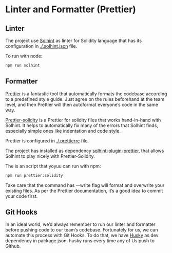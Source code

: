 # Linter and Formatter (Prettier)

## Linter

The project use [Solhint](https://github.com/protofire/solhint) as linter for Solidity language that has its configuration in [./.solhint.json](./.solhint.json) file.

To run with node:

```sh
npm run solhint
```

## Formatter

[Prettier](https://github.com/prettier/prettier) is a fantastic tool that automatically formats the codebase according to a predefined style guide. Just agree on the rules beforehand at the team level, and then Prettier will then autoformat everyone’s code in the same way.

[Prettier-solidity](https://github.com/prettier-solidity/prettier-plugin-solidity) is a Prettier for solidity files that works hand-in-hand with Solhint. It helps to automatically fix many of the errors that Solhint finds, especially simple ones like indentation and code style.

Prettier is configured in [./.prettierrc](.prettierrc) file.

The project has installed as dependency [solhint-plugin-prettier](https://github.com/fvictorio/solhint-plugin-prettier), that allows Solhint to play nicely with Prettier-Solidity.

The is an script that yoyuu can run with npm:

```sh
npm run prettier:solidity
```

Take care that the command has --write flag will format and overwrite your existing files. As per the Prettier documentation, it’s a good idea to commit your code first.

## Git Hooks

In an ideal world, we’d always remember to run our linter and formatter before pushing code to our team’s codebase. Fortunately for us, we can automate this process with Git Hooks. To do that, we have [Husky](https://github.com/typicode/husky) as dev dependency in package.json. husky runs every time any of Us push to Github.